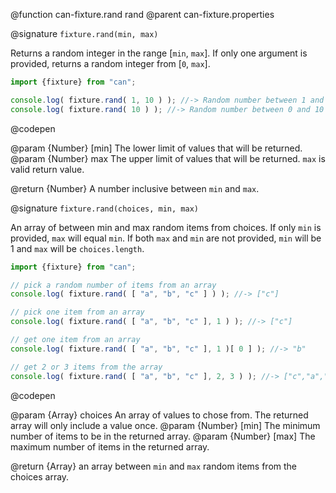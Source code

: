 @function can-fixture.rand rand
@parent can-fixture.properties

@signature `fixture.rand(min, max)`

  Returns a random integer in the range [`min`, `max`]. If only one argument is provided,
  returns a random integer from [`0`, `max`].

  ```js
  import {fixture} from "can";

  console.log( fixture.rand( 1, 10 ) ); //-> Random number between 1 and 10 inclusive.
  console.log( fixture.rand( 10 ) ); //-> Random number between 0 and 10 inclusive.
  ```
  @codepen

  @param {Number} [min] The lower limit of values that will be returned.
  @param {Number} max The upper limit of values that will be returned.  `max` is valid return value.

  @return {Number} A number inclusive between `min` and `max`.

@signature `fixture.rand(choices, min, max)`

  An array of between min and max random items from choices. If only `min` is
  provided, `max` will equal `min`.  If both `max` and `min` are not provided,
  `min` will be 1 and `max` will be `choices.length`.

  ```js
  import {fixture} from "can";

  // pick a random number of items from an array
  console.log( fixture.rand( [ "a", "b", "c" ] ) ); //-> ["c"]

  // pick one item from an array
  console.log( fixture.rand( [ "a", "b", "c" ], 1 ) ); //-> ["c"]

  // get one item from an array
  console.log( fixture.rand( [ "a", "b", "c" ], 1 )[ 0 ] ); //-> "b"

  // get 2 or 3 items from the array
  console.log( fixture.rand( [ "a", "b", "c" ], 2, 3 ) ); //-> ["c","a","b"]
  ```
  @codepen

  @param {Array} choices An array of values to chose from. The returned array will only include a value once.
  @param {Number} [min] The minimum number of items to be in the returned array.
  @param {Number} [max] The maximum number of items in the returned array.

  @return {Array} an array between `min` and `max` random items from the choices array.
